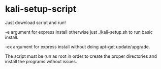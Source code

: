 # kali-setup-script

Just download script and run!

-e argument for express install otherwise just ./kali-setup.sh to run basic install.

-ex argument for express install without doing apt-get update/upgrade.

The script must be run as root in order to create the proper directories and install the programs without issues.
